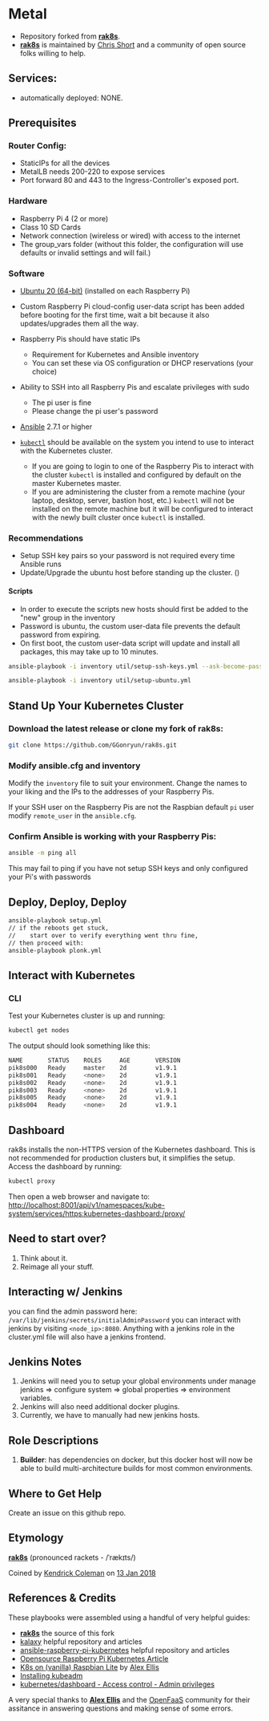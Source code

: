 
# Metal
* Repository forked from [**rak8s**](https://github.com/rak8s).
* [**rak8s**](https://github.com/rak8s) is maintained by [Chris Short](https://github.com/chris-short) and a community of open source folks willing to help.

## Services:
- automatically deployed: NONE.

## Prerequisites
### Router Config:
- StaticIPs for all the devices
- MetalLB needs 200-220 to expose services
- Port forward 80 and 443 to the Ingress-Controller's exposed port.

### Hardware

* Raspberry Pi 4 (2 or more)
* Class 10 SD Cards
* Network connection (wireless or wired) with access to the internet
* The group_vars folder (without this folder, the configuration will use defaults or invalid settings and will fail.)

### Software

* [Ubuntu 20 (64-bit)](https://ubuntu.com/tutorials/how-to-install-ubuntu-on-your-raspberry-pi#1-overview) (installed on each Raspberry Pi)

* Custom Raspberry Pi cloud-config user-data script has been added before booting for the first time, wait a bit because it also updates/upgrades them all the way.

* Raspberry Pis should have static IPs
    * Requirement for Kubernetes and Ansible inventory
    * You can set these via OS configuration or DHCP reservations (your choice)

* Ability to SSH into all Raspberry Pis and escalate privileges with sudo
    * The pi user is fine
    * Please change the pi user's password

* [Ansible](https://docs.ansible.com/ansible/latest/installation_guide/intro_installation.html) 2.7.1 or higher

* [`kubectl`](https://kubernetes.io/docs/tasks/tools/install-kubectl/) should be available on the system you intend to use to interact with the Kubernetes cluster.
    * If you are going to login to one of the Raspberry Pis to interact with the cluster `kubectl` is installed and configured by default on the master Kubernetes master.
    * If you are administering the cluster from a remote machine (your laptop, desktop, server, bastion host, etc.) `kubectl` will not be installed on the remote machine but it will be configured to interact with the newly built cluster once `kubectl` is installed.

### Recommendations

* Setup SSH key pairs so your password is not required every time Ansible runs
* Update/Upgrade the ubuntu host before standing up the cluster. () 

#### Scripts
* In order to execute the scripts new hosts should first be added to the "new" group in the inventory
* Password is ubuntu, the custom user-data file prevents the default password from expiring.
* On first boot, the custom user-data script will update and install all packages, this may take up to 10 minutes.

``` bash
ansible-playbook -i inventory util/setup-ssh-keys.yml --ask-become-pass --ask-pass -u ubuntu
```
    
``` bash
ansible-playbook -i inventory util/setup-ubuntu.yml
```

## Stand Up Your Kubernetes Cluster

### Download the latest release or clone my fork of rak8s:

``` bash
git clone https://github.com/GGonryun/rak8s.git
```

### Modify ansible.cfg and inventory

Modify the `inventory` file to suit your environment. Change the names to your liking and the IPs to the addresses of your Raspberry Pis.

If your SSH user on the Raspberry Pis are not the Raspbian default `pi` user modify `remote_user` in the `ansible.cfg`.

### Confirm Ansible is working with your Raspberry Pis:

``` bash
ansible -m ping all
```

This may fail to ping if you have not setup SSH keys and only configured your Pi's with passwords

## Deploy, Deploy, Deploy

``` bash
ansible-playbook setup.yml
// if the reboots get stuck, 
//    start over to verify everything went thru fine, 
// then proceed with:
ansible-playbook plonk.yml
```

## Interact with Kubernetes

### CLI

Test your Kubernetes cluster is up and running:

``` bash
kubectl get nodes
```

The output should look something like this:

``` bash
NAME       STATUS    ROLES     AGE       VERSION
pik8s000   Ready     master    2d        v1.9.1
pik8s001   Ready     <none>    2d        v1.9.1
pik8s002   Ready     <none>    2d        v1.9.1
pik8s003   Ready     <none>    2d        v1.9.1
pik8s005   Ready     <none>    2d        v1.9.1
pik8s004   Ready     <none>    2d        v1.9.1
```

## Dashboard

rak8s installs the non-HTTPS version of the Kubernetes dashboard. This is not recommended for production clusters but, it simplifies the setup. Access the dashboard by running:

``` bash
kubectl proxy
```

Then open a web browser and navigate to:
[http://localhost:8001/api/v1/namespaces/kube-system/services/https:kubernetes-dashboard:/proxy/](http://localhost:8001/api/v1/namespaces/kube-system/services/https:kubernetes-dashboard:/proxy/)

## Need to start over?
1. Think about it.
2. Reimage all your stuff.
## Interacting w/ Jenkins
you can find the admin password here: `/var/lib/jenkins/secrets/initialAdminPassword` you can interact with jenkins by visiting `<node_ip>:8080`. Anything with a jenkins role in the cluster.yml file will also have a jenkins frontend.

## Jenkins Notes
1. Jenkins will need you to setup your global environments under manage jenkins => configure system => global properties => environment variables.
2. Jenkins will also need additional docker plugins.
3. Currently, we have to manually had new jenkins hosts.

## Role Descriptions
1. **Builder**: has dependencies on docker, but this docker host will now be able to build multi-architecture builds for most common environments.

## Where to Get Help

Create an issue on this github repo.

## Etymology

[**rak8s**](https://rak8s.io) (pronounced rackets - /ˈrækɪts/)

Coined by [Kendrick Coleman](https://github.com/kacole2) on [13 Jan 2018](https://twitter.com/KendrickColeman/status/952242602690129921)

## References & Credits

These playbooks were assembled using a handful of very helpful guides:

* [**rak8s**](https://rak8s.io) the source of this fork
* [kalaxy](https://github.com/christian-schlichtherle/kalaxy) helpful repository and articles
* [ansible-raspberry-pi-kubernetes](https://github.com/aporcupine/ansible-raspberry-pi-kubernetes) helpful repository and articles
* [Opensource Raspberry Pi Kubernetes Article](https://opensource.com/article/20/6/kubernetes-raspberry-pi#:~:text=%20Build%20a%20Kubernetes%20cluster%20with%20the%20Raspberry,the%20Kubernetes%20packages%20installed%2C%20you%20can...%20More%20)
* [K8s on (vanilla) Raspbian Lite](https://gist.github.com/alexellis/fdbc90de7691a1b9edb545c17da2d975) by [Alex Ellis](https://www.alexellis.io/)
* [Installing kubeadm](https://kubernetes.io/docs/setup/independent/install-kubeadm/)
* [kubernetes/dashboard - Access control - Admin privileges](https://github.com/kubernetes/dashboard/wiki/Access-control#admin-privileges)

A very special thanks to [**Alex Ellis**](https://www.alexellis.io/) and the [OpenFaaS](https://www.openfaas.com/) community for their assitance in answering questions and making sense of some errors.
